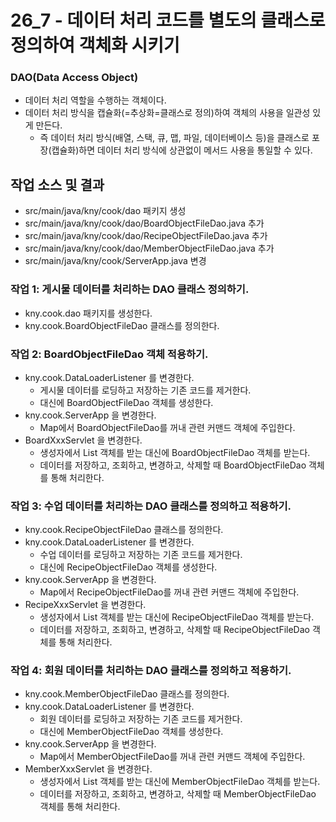 # 26_7 - 데이터 처리 코드를 별도의 클래스로 정의하여 객체화 시키기


### DAO(Data Access Object)

- 데이터 처리 역할을 수행하는 객체이다.
- 데이터 처리 방식을 캡슐화(=추상화=클래스로 정의)하여 객체의 사용을 일관성 있게 만든다.
  - 즉 데이터 처리 방식(배열, 스택, 큐, 맵, 파일, 데이터베이스 등)을 
    클래스로 포장(캡슐화)하면 데이터 처리 방식에 상관없이 메서드 사용을 통일할 수 있다.
 

## 작업 소스 및 결과

- src/main/java/kny/cook/dao 패키지 생성
- src/main/java/kny/cook/dao/BoardObjectFileDao.java 추가
- src/main/java/kny/cook/dao/RecipeObjectFileDao.java 추가
- src/main/java/kny/cook/dao/MemberObjectFileDao.java 추가
- src/main/java/kny/cook/ServerApp.java 변경


### 작업 1: 게시물 데이터를 처리하는 DAO 클래스 정의하기.

- kny.cook.dao 패키지를 생성한다.
- kny.cook.BoardObjectFileDao 클래스를 정의한다.

### 작업 2: BoardObjectFileDao 객체 적용하기.

- kny.cook.DataLoaderListener 를 변경한다.
  - 게시물 데이터를 로딩하고 저장하는 기존 코드를 제거한다.
  - 대신에 BoardObjectFileDao 객체를 생성한다.
- kny.cook.ServerApp 을 변경한다.
  - Map에서 BoardObjectFileDao를 꺼내 관련 커맨드 객체에 주입한다.
- BoardXxxServlet 을 변경한다.
  - 생성자에서 List 객체를 받는 대신에 BoardObjectFileDao 객체를 받는다.
  - 데이터를 저장하고, 조회하고, 변경하고, 삭제할 때 BoardObjectFileDao 객체를 통해 처리한다.
  
  
### 작업 3: 수업 데이터를 처리하는 DAO 클래스를 정의하고 적용하기.

- kny.cook.RecipeObjectFileDao 클래스를 정의한다.
- kny.cook.DataLoaderListener 를 변경한다.
  - 수업 데이터를 로딩하고 저장하는 기존 코드를 제거한다.
  - 대신에 RecipeObjectFileDao 객체를 생성한다.
- kny.cook.ServerApp 을 변경한다.
  - Map에서 RecipeObjectFileDao를 꺼내 관련 커맨드 객체에 주입한다.
- RecipeXxxServlet 을 변경한다.
  - 생성자에서 List 객체를 받는 대신에 RecipeObjectFileDao 객체를 받는다.
  - 데이터를 저장하고, 조회하고, 변경하고, 삭제할 때 RecipeObjectFileDao 객체를 통해 처리한다.

### 작업 4: 회원 데이터를 처리하는 DAO 클래스를 정의하고 적용하기.

- kny.cook.MemberObjectFileDao 클래스를 정의한다.
- kny.cook.DataLoaderListener 를 변경한다.
  - 회원 데이터를 로딩하고 저장하는 기존 코드를 제거한다.
  - 대신에 MemberObjectFileDao 객체를 생성한다.
- kny.cook.ServerApp 을 변경한다.
  - Map에서 MemberObjectFileDao를 꺼내 관련 커맨드 객체에 주입한다.
- MemberXxxServlet 을 변경한다.
  - 생성자에서 List 객체를 받는 대신에 MemberObjectFileDao 객체를 받는다.
  - 데이터를 저장하고, 조회하고, 변경하고, 삭제할 때 MemberObjectFileDao 객체를 통해 처리한다.
  
  